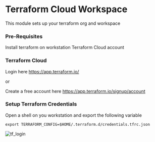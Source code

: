 # Terraform Cloud Workspace
This module sets up your terraform org and workspace


### Pre-Requisites
Install terraform on workstation
Terraform Cloud account


### Terraform Cloud 
Login here https://app.terraform.io/

or

Create a free account here https://app.terraform.io/signup/account 

### Setup Terraform Credentials

Open a shell on you workstation and export the following variable

`export TERRAFORM_CONFIG=$HOME/.terraform.d/credentials.tfrc.json`

![tf_login](https://user-images.githubusercontent.com/5912128/94082035-da803f80-fdb4-11ea-902c-e4aa1003ac22.gif)
